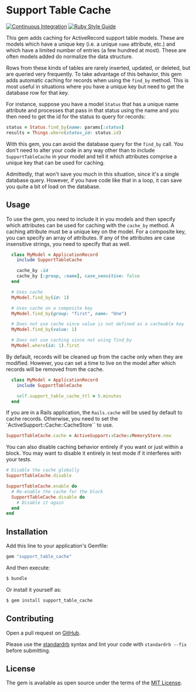 # Support Table Cache

[![Continuous Integration](https://github.com/bdurand/support_table_cache/actions/workflows/continuous_integration.yml/badge.svg)](https://github.com/bdurand/support_table_cache/actions/workflows/continuous_integration.yml)
[![Ruby Style Guide](https://img.shields.io/badge/code_style-standard-brightgreen.svg)](https://github.com/testdouble/standard)

This gem adds caching for ActiveRecord support table models. These are models which have a unique key (i.e. a unique `name` attribute, etc.) and which have a limited number of entries (a few hundred at most). These are often models added do normalize the data structure.

Rows from these kinds of tables are rarely inserted, updated, or deleted, but are queried very frequently. To take advantage of this behavior, this gem adds automatic caching for records when using the `find_by` method. This is most useful in situations where you have a unique key but need to get the database row for that key.

For instance, suppose you have a model `Status` that has a unique name attribute and processes that pass in that status using the name and you then need to get the id for the status to query for records:

```ruby
status = Status.find_by(name: params[:status]
results = Things.where(status_id: status.id)
```

With this gem, you can avoid the database query for the `find_by` call. You don't need to alter your code in any way other than to include `SupportTableCache` in your model and tell it which attributes comprise a unique key that can be used for caching.

Admittedly, that won't save you much in this situation, since it's a single database query. However, if you have code like that in a loop, it can save you quite a bit of load on the database.

## Usage

To use the gem, you need to include it in you models and then specify which attributes can be used for caching with the `cache_by` method. A caching attribute must be a unique key on the model. For a composite key, you can specify an array of attributes. If any of the attributes are case insensitive strings, you need to specify that as well.

```ruby
  class MyModel < ApplicationRecord
    include SupportTableCache

    cache_by :id
    cache_by [:group, :name], case_sensitive: false
  end

  # Uses cache
  MyModel.find_by(id: 1)

  # Uses cache on a composite key
  MyModel.find_by(group: "first", name: "One")

  # Does not use cache since value is not defined as a cacheable key
  MyModel.find_by(value: 1)

  # Does not use caching since not using find_by
  MyModel.where(id: 1).first
```

By default, records will be cleaned up from the cache only when they are modified. However, you can set a time to live on the model after which records will be removed from the cache.

```ruby
  class MyModel < ApplicationRecord
    include SupportTableCache

    self.support_table_cache_ttl = 5.minutes
  end
```

If you are in a Rails application, the `Rails.cache` will be used by default to cache records. Otherwise, you need to set the `ActiveSupport::Cache::CacheStore`` to use.

```ruby
SupportTableCache.cache = ActiveSupport::Cache::MemoryStore.new
```

You can also disable caching behavior entirely if you want or just within a block. You may want to disable it entirely in test mode if it interferes with your tests.

```ruby
# Disable the cache globally
SupportTableCache.disable

SupportTableCache.enable do
  # Re-enable the cache for the block
  SupportTableCache.disable do
    # Disable it again
  end
end
```

## Installation

Add this line to your application's Gemfile:

```ruby
gem "support_table_cache"
```

And then execute:
```bash
$ bundle
```

Or install it yourself as:
```bash
$ gem install support_table_cache
```

## Contributing

Open a pull request on [GitHub](https://github.com/bdurand/support_table_cache).

Please use the [standardrb](https://github.com/testdouble/standard) syntax and lint your code with `standardrb --fix` before submitting.

## License

The gem is available as open source under the terms of the [MIT License](https://opensource.org/licenses/MIT).

